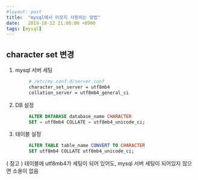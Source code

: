 ```yaml
---
#layout: post
title:  "mysql에서 이모지 사용하는 방법"
date:   2019-10-12 21:00:00 +0900
tags: [mysql]
---
```


## character set 변경

1.  mysql 서버 세팅
    ```bash
         # /etc/my.conf.d/server.conf
         character_set_server = utf8mb4
         collation_server = utf8mb4_general_ci
    ```
    
2.  DB 설정
    ```sql
         ALTER DATABASE database_name CHARACTER 
         SET = utf8mb4 COLLATE = utf8mb4_unicode_ci;
    ```
    
3.  테이블 설정
    ```sql
         ALTER TABLE table_name CONVERT TO CHARACTER 
         SET utf8mb4 COLLATE utf8mb4_unicode_ci;
    ```

( 참고 ) 테이블에 utf8mb4가 세팅이 되어 있어도, mysql 서버 세팅이 되어있지 않으면 소용이 없음